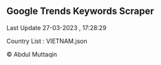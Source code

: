 

## Google Trends Keywords Scraper 
 
Last Update 27-03-2023 , 17:28:29

Country List :
VIETNAM.json



© Abdul Muttaqin 

